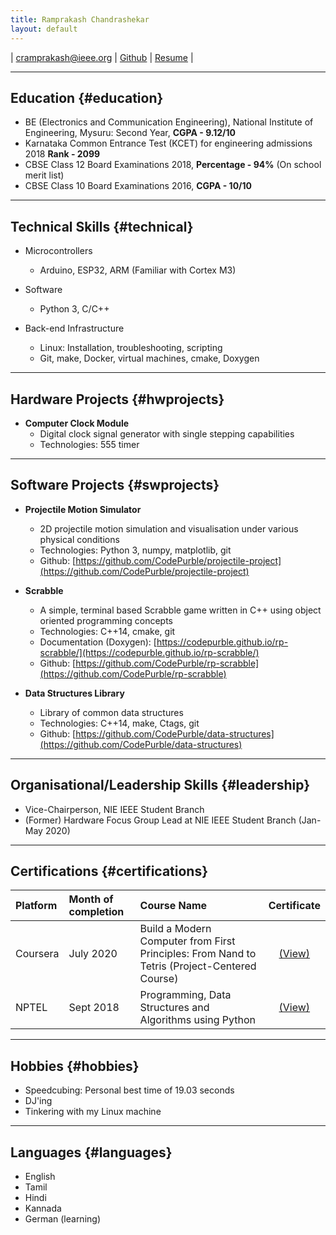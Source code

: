 ```yaml
---
title: Ramprakash Chandrashekar
layout: default
---
```


| [cramprakash@ieee.org](cramprakash@ieee.org) | [Github](https://github.com/CodePurble) | [Resume](/assets/resume.pdf) |

------

## Education {#education}

* BE (Electronics and Communication Engineering), National Institute of Engineering, Mysuru: Second Year, **CGPA - 9.12/10**
* Karnataka Common Entrance Test (KCET) for engineering admissions 2018 **Rank - 2099**
* CBSE Class 12 Board Examinations 2018, **Percentage - 94%** (On school merit list)
* CBSE Class 10 Board Examinations 2016, **CGPA - 10/10**

------

## Technical Skills {#technical}

* Microcontrollers
	* Arduino, ESP32, ARM (Familiar with Cortex M3)

* Software
	* Python 3, C/C++

* Back-end Infrastructure
	* Linux: Installation, troubleshooting, scripting
	* Git, make, Docker, virtual machines, cmake, Doxygen

------

## Hardware Projects {#hwprojects}

* **Computer Clock Module**
	* Digital clock signal generator with single stepping capabilities
	* Technologies: 555 timer

------

## Software Projects {#swprojects}

* **Projectile Motion Simulator**
    * 2D projectile motion simulation and visualisation under various physical conditions
    * Technologies: Python 3, numpy, matplotlib, git
    * Github: [https://github.com/CodePurble/projectile-project](https://github.com/CodePurble/projectile-project)

* **Scrabble**
    * A simple, terminal based Scrabble game written in C++ using object oriented programming concepts
    * Technologies: C++14, cmake, git
    * Documentation (Doxygen): [https://codepurble.github.io/rp-scrabble/](https://codepurble.github.io/rp-scrabble/)
    * Github: [https://github.com/CodePurble/rp-scrabble](https://github.com/CodePurble/rp-scrabble)

* **Data Structures Library**
    * Library of common data structures
    * Technologies: C++14, make, Ctags, git
    * Github: [https://github.com/CodePurble/data-structures](https://github.com/CodePurble/data-structures)

------

## Organisational/Leadership Skills {#leadership}

* Vice-Chairperson, NIE IEEE Student Branch
* (Former) Hardware Focus Group Lead at NIE IEEE Student Branch (Jan-May 2020)

------

## Certifications {#certifications}

| Platform | Month of completion | Course Name                                                                                  |                     Certificate                    |
|:---------|:--------------------|:---------------------------------------------------------------------------------------------|:--------------------------------------------------:|
| Coursera | July 2020           | Build a Modern Computer from First Principles: From Nand to Tetris (Project-Centered Course) | [(View)](https://coursera.org/verify/U4LUX294BDPL) |
| NPTEL    | Sept 2018           | Programming, Data Structures and Algorithms using Python                                     |       [(View)](./assets/pdsa-certificate.jpg)      |

------

## Hobbies {#hobbies}

* Speedcubing: Personal best time of 19.03 seconds
* DJ'ing
* Tinkering with my Linux machine

------

## Languages {#languages}

* English
* Tamil
* Hindi
* Kannada
* German (learning)
